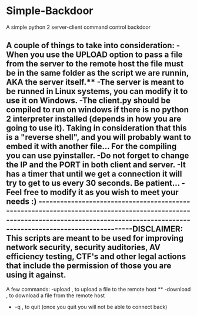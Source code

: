 # Simple-Backdoor
A simple python 2 server-client command control backdoor

A couple of things to take into consideration:
-When you use the UPLOAD option to pass a file from the server to the remote host the file must be in the same folder as the script we are runnin, AKA the server itself.**
-The server is meant to be runned in Linux systems, you can modify it to use it on Windows.
-The client.py should be compiled to run on windows if there is no python 2 interpreter installed (depends in how you are going to use it). Taking in consideration that this is a "reverse shell", and you will probably want to embed it with another file... For the compiling you can use pyinstaller.
-Do not forget to change the IP and the PORT in both client and server.
-It has a timer that until we get a connection it will try to get to us every 30 seconds. Be patient...
-Feel free to modify it as you wish to meet your needs :)
-----------------------------------------------------------------------------------------------------------------------------------------------------------------------------------DISCLAIMER:
This scripts are meant to be used for improving network security, security auditories, AV efficiency testing, CTF's and other legal actions that include the permission of those you are using it against. 
-----------------------------------------------------------------------------------------------------------------------------------------------------------------------------------
A few commands:
-upload , to upload a file to the remote host **
-download , to download a file from the remote host
- -q , to quit (once you quit you will not be able to connect back)

